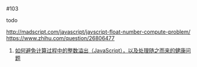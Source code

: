 #103

todo

http://madscript.com/javascript/javscript-float-number-compute-problem/
https://www.zhihu.com/question/26806477
1. [如何避免计算过程中的整数溢出（JavaScript），以及处理随之而来的健康问题](https://zhuanlan.zhihu.com/p/27662366)